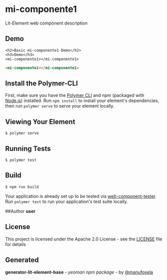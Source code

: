 # mi-componente1

Lit-Element web component description

## Demo

```
<h2>Basic mi-componente1 Demo</h2>
<h3>Demo</h3>
<mi-componente1></mi-componente1>

```
<!---
```
<custom-element-demo>
  <template>
    <link rel="import" href="mi-componente1.html">
    <next-code-block></next-code-block>
  </template>
</custom-element-demo>
```
-->
```html
<mi-componente1></mi-componente1>

```
## Install the Polymer-CLI

First, make sure you have the [Polymer CLI](https://www.npmjs.com/package/polymer-cli) and npm (packaged with [Node.js](https://nodejs.org)) installed. Run `npm install` to install your element's dependencies, then run `polymer serve` to serve your element locally.

## Viewing Your Element

```
$ polymer serve
```

## Running Tests

```
$ polymer test
```

## Build
```
$ npm run build
```

Your application is already set up to be tested via [web-component-tester](https://github.com/Polymer/web-component-tester). Run `polymer test` to run your application's test suite locally.

##Author
**user**

## License

This project is licensed under the Apache 2.0 License - see the [LICENSE](LICENSE) file for details

## Generated

**generator-lit-element-base** - *yeoman npm package* - by [@manufosela](https://github.com/manufosela/generator-litelement-webcomponent)